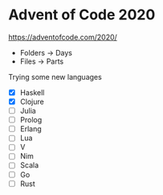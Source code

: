 # Advent of Code 2020

https://adventofcode.com/2020/

- Folders -> Days
- Files -> Parts

Trying some new languages

- [x] Haskell
- [x] Clojure
- [ ] Julia
- [ ] Prolog
- [ ] Erlang
- [ ] Lua
- [ ] V
- [ ] Nim
- [ ] Scala
- [ ] Go
- [ ] Rust
